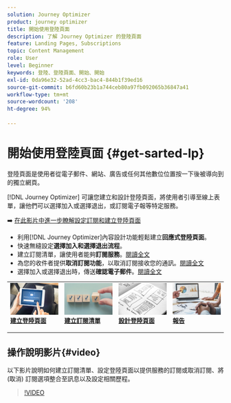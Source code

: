 ```yaml
---
solution: Journey Optimizer
product: journey optimizer
title: 開始使用登陸頁面
description: 了解 Journey Optimizer 的登陸頁面
feature: Landing Pages, Subscriptions
topic: Content Management
role: User
level: Beginner
keywords: 登陸、登陸頁面、開始、開始
exl-id: 0da96e32-52ad-4cc3-bac4-844b1f39ed16
source-git-commit: b6fd60b23b1a744ceb80a97fb092065b36847a41
workflow-type: tm+mt
source-wordcount: '208'
ht-degree: 94%

---
```


# 開始使用登陸頁面 {#get-sarted-lp}

登陸頁面是使用者從電子郵件、網站、廣告或任何其他數位位置按一下後被導向到的獨立網頁。

[!DNL Journey Optimizer] 可讓您建立和設計登陸頁面，將使用者引導至線上表單，讓他們可以選擇加入或選擇退出，或訂閱電子報等特定服務。

➡️ [在此影片中進一步瞭解設定訂閱和建立登陸頁面](#video)

* 利用[!DNL Journey Optimizer]內容設計功能輕鬆建立&#x200B;**回應式登陸頁面**。
* 快速無縫設定&#x200B;**選擇加入和選擇退出流程**。
* 建立訂閱清單，讓使用者能夠&#x200B;**訂閱服務**。[閱讀全文](lp-use-cases.md#subscription-to-a-service)
* 為您的收件者提供&#x200B;**取消訂閱功能**，以取消訂閱接收您的通訊。[閱讀全文](lp-use-cases.md#opt-out)
* 選擇加入或選擇退出時，傳送&#x200B;**確認電子郵件**。[閱讀全文](lp-use-cases.md#send-confirmation-email)

<table style="table-layout:fixed"><tr style="border: 0;">
<td>
<a href="create-lp.md">
<img alt="銷售機會" src="../assets/do-not-localize/lp-subscription.jpeg">
</a>
<div><a href="create-lp.md"><strong>建立登陸頁面</strong>
</div>
<p>
</td>
<td>
<a href="subscription-list.md">
<img alt="不頻繁" src="../assets/do-not-localize/lp-list.jpg">
</a>
<div>
<a href="subscription-list.md"><strong>建立訂閱清單</strong></a>
</div>
<p></td>
<td>
<a href="design-lp.md">
<img alt="驗證" src="../assets/do-not-localize/lp-design.jpg">
</a>
<div>
<a href="design-lp.md"><strong>設計登陸頁面</strong></a>
</div>
<p>
</td>
<td>
<a href="../reports/lp-report-live.md">
<img alt="驗證" src="../assets/do-not-localize/lp-reporting.jpg">
</a>
<div>
<a href="../reports/lp-report-live.md"><strong>報告</strong></a>
</div>
<p>
</td>
</tr></table>

## 操作說明影片{#video}

以下影片說明如何建立訂閱清單、設定登陸頁面以提供服務的訂閱或取消訂閱、將 (取消) 訂閱選項整合至訊息以及設定相關歷程。

>[!VIDEO](https://video.tv.adobe.com/v/341280?quality=12&learn=on)